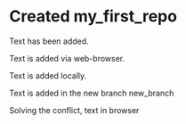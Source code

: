 # Created my_first_repo

Text has been added.

Text is added via web-browser.

Text is added locally.

Text is added in the new branch new_branch

Solving the conflict, text in browser
